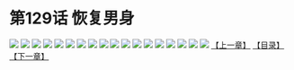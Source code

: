 # 第129话 恢复男身
![](https://s1.baozimh.com/scomic/sanyanxiaotianlu-samanhua/0/128-dk12/1.jpg)
![](https://s1.baozimh.com/scomic/sanyanxiaotianlu-samanhua/0/128-dk12/2.jpg)
![](https://s1.baozimh.com/scomic/sanyanxiaotianlu-samanhua/0/128-dk12/3.jpg)
![](https://s1.baozimh.com/scomic/sanyanxiaotianlu-samanhua/0/128-dk12/4.jpg)
![](https://s1.baozimh.com/scomic/sanyanxiaotianlu-samanhua/0/128-dk12/5.jpg)
![](https://s1.baozimh.com/scomic/sanyanxiaotianlu-samanhua/0/128-dk12/6.jpg)
![](https://s1.baozimh.com/scomic/sanyanxiaotianlu-samanhua/0/128-dk12/7.jpg)
![](https://s1.baozimh.com/scomic/sanyanxiaotianlu-samanhua/0/128-dk12/8.jpg)
![](https://s1.baozimh.com/scomic/sanyanxiaotianlu-samanhua/0/128-dk12/9.jpg)
![](https://s1.baozimh.com/scomic/sanyanxiaotianlu-samanhua/0/128-dk12/10.jpg)
![](https://s1.baozimh.com/scomic/sanyanxiaotianlu-samanhua/0/128-dk12/11.jpg)
![](https://s1.baozimh.com/scomic/sanyanxiaotianlu-samanhua/0/128-dk12/12.jpg)
![](https://s1.baozimh.com/scomic/sanyanxiaotianlu-samanhua/0/128-dk12/13.jpg)
![](https://s1.baozimh.com/scomic/sanyanxiaotianlu-samanhua/0/128-dk12/14.jpg)
![](https://s1.baozimh.com/scomic/sanyanxiaotianlu-samanhua/0/128-dk12/15.jpg)
![](https://s1.baozimh.com/scomic/sanyanxiaotianlu-samanhua/0/128-dk12/16.jpg)
![](https://s1.baozimh.com/scomic/sanyanxiaotianlu-samanhua/0/128-dk12/17.jpg)
![](https://s1.baozimh.com/scomic/sanyanxiaotianlu-samanhua/0/128-dk12/18.jpg)
[【上一章】](./128.md)
[【目录】](./README.md)
[【下一章】](./130.md)
